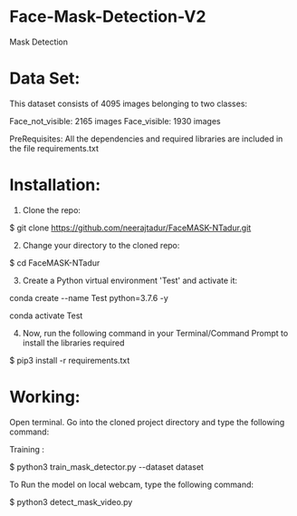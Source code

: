# Face-Mask-Detection-V2
 Mask Detection
 
 # Data Set: 
  This dataset consists of 4095 images belonging to two classes:

  Face_not_visible: 2165 images
  Face_visible: 1930 images

PreRequisites:
All the dependencies and required libraries are included in the file requirements.txt

# Installation:

1. Clone the repo:

$ git clone https://github.com/neerajtadur/FaceMASK-NTadur.git

2. Change your directory to the cloned repo:

$ cd FaceMASK-NTadur

3. Create a Python virtual environment 'Test' and activate it:

conda create --name Test python=3.7.6 -y

conda activate Test

4. Now, run the following command in your Terminal/Command Prompt to install the libraries required

$ pip3 install -r requirements.txt


# Working:

Open terminal. Go into the cloned project directory and type the following command:

Training :

$ python3 train_mask_detector.py --dataset dataset

To Run the model on local webcam, type the following command:

$ python3 detect_mask_video.py 




